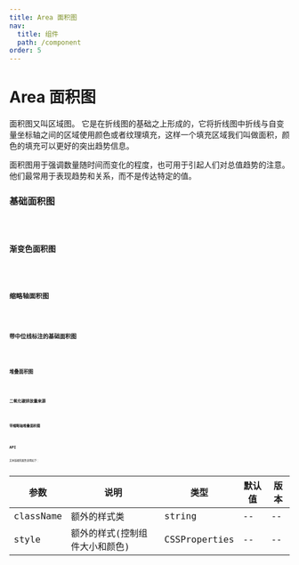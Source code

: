 ```yaml
---
title: Area 面积图
nav:
  title: 组件
  path: /component
order: 5
---
```


# Area 面积图

面积图又叫区域图。 它是在折线图的基础之上形成的，它将折线图中折线与自变量坐标轴之间的区域使用颜色或者纹理填充，这样一个填充区域我们叫做面积，颜色的填充可以更好的突出趋势信息。

面积图用于强调数量随时间而变化的程度，也可用于引起人们对总值趋势的注意。他们最常用于表现趋势和关系，而不是传达特定的值。

### 基础面积图

<code src="./demo/demo-01.tsx" />

### 渐变色面积图

<code src="./demo/demo-02.tsx" />

### 缩略轴面积图

<code src="./demo/demo-03.tsx" />

### 带中位线标注的基础面积图

<code src="./demo/demo-04.tsx" />

### 堆叠面积图

<code src="./demo/demo-05.tsx" />

### 二氧化碳排放量来源

<code src="./demo/demo-06.tsx" />

### 带缩略轴堆叠面积图

<code src="./demo/demo-07.tsx" />

## API

文本链接的属性说明如下：

| 参数      | 说明                           | 类型          | 默认值 | 版本 |
| --------- | ------------------------------ | ------------- | ------ | ---- |
| className | 额外的样式类                   | string        | --     | --   |
| style     | 额外的样式(控制组件大小和颜色) | CSSProperties | --     | --   |
